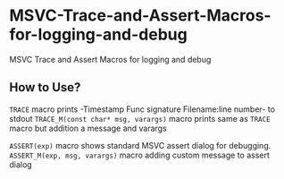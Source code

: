 # MSVC-Trace-and-Assert-Macros-for-logging-and-debug
MSVC Trace and Assert Macros for logging and debug

## How to Use?
`TRACE` macro prints -Timestamp Func signature Filename:line number- to stdout
`TRACE_M(const char* msg, varargs)` macro prints same as `TRACE` macro but addition a message and varargs

`ASSERT(exp)` macro shows standard MSVC assert dialog for debugging.
`ASSERT_M(exp, msg, varargs)` macro adding custom message to assert dialog 
